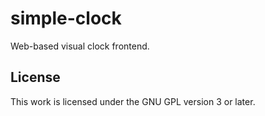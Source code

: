 # simple-clock
Web-based visual clock frontend.

## License

This work is licensed under the GNU GPL version 3 or later.
